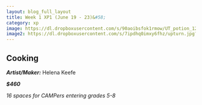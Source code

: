```yaml
---
layout: blog_full_layout
title: Week 1 XP1 (June 19 - 23)&#58; 
category: xp
image: https://dl.dropboxusercontent.com/s/90aoibsfok1rmow/UT_potion_12k.jpg?dl=0
image2: https://dl.dropboxusercontent.com/s/7ipdhq0imxy6fhz/upturn.jpg?dl=0
---
```


## Cooking



**_Artist/Maker:_** Helena Keefe

**_$460_**

*16 spaces for CAMPers entering grades 5-8*
